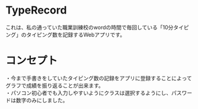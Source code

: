 # TypeRecord
これは、私の通っていた職業訓練校のwordの時間で毎回している「10分タイピング」のタイピング数を記録するWebアプリです。


# コンセプト
・今まで手書きをしていたタイピング数の記録をアプリに登録することによってグラフで成績を振り返ることが出来ます。<br>
・パソコン初心者でも入力しやすいようにクラスは選択するようにし、パスワードは数字のみにしました。


